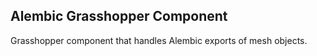 ## Alembic Grasshopper Component

Grasshopper component that handles Alembic exports of mesh objects.
